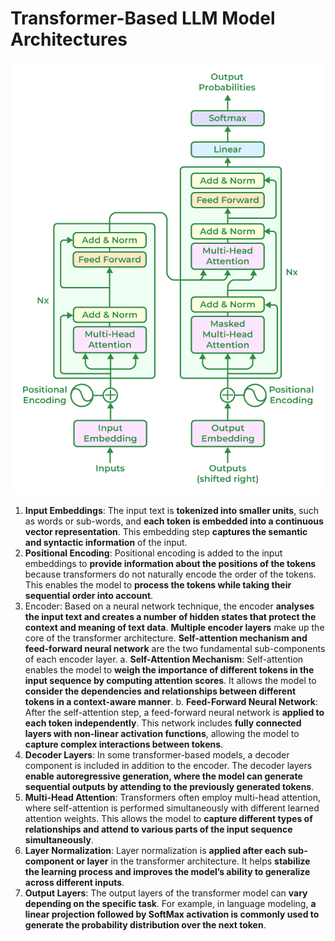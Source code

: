 # Transformer-Based LLM Model Architectures

![1738209185618](image/education/1738209185618.png)

1. **Input Embeddings**: The input text is **tokenized into smaller units**, such as words or sub-words, and **each token is embedded into a continuous vector representation**. This embedding step **captures the semantic and syntactic information** of the input.
2. **Positional Encoding**: Positional encoding is added to the input embeddings to **provide information about the positions of the tokens** because transformers do not naturally encode the order of the tokens. This enables the model to **process the tokens while taking their sequential order into account**.
3. Encoder: Based on a neural network technique, the encoder **analyses the input text and creates a number of hidden states that protect the context and meaning of text data**. **Multiple encoder layers** make up the core of the transformer architecture. **Self-attention mechanism and feed-forward neural network** are the two fundamental sub-components of each encoder layer.
    a. **Self-Attention Mechanism**: Self-attention enables the model to **weigh the importance of different tokens in the input sequence by computing attention scores**. It allows the model to **consider the dependencies and relationships between different tokens in a context-aware manner**.
    b. **Feed-Forward Neural Network**: After the self-attention step, a feed-forward neural network is **applied to each token independently**. This network includes **fully connected layers with non-linear activation functions**, allowing the model to **capture complex interactions between tokens**.
4. **Decoder Layers**: In some transformer-based models, a decoder component is included in addition to the encoder. The decoder layers **enable autoregressive generation, where the model can generate sequential outputs by attending to the previously generated tokens**.
5. **Multi-Head Attention**: Transformers often employ multi-head attention, where self-attention is performed simultaneously with different learned attention weights. This allows the model to **capture different types of relationships and attend to various parts of the input sequence simultaneously**.
7. **Layer Normalization**: Layer normalization is **applied after each sub-component or layer** in the transformer architecture. It helps **stabilize the learning process and improves the model’s ability to generalize across different inputs**.
7. **Output Layers**: The output layers of the transformer model can **vary depending on the specific task**. For example, in language modeling, **a linear projection followed by SoftMax activation is commonly used to generate the probability distribution over the next token**.
